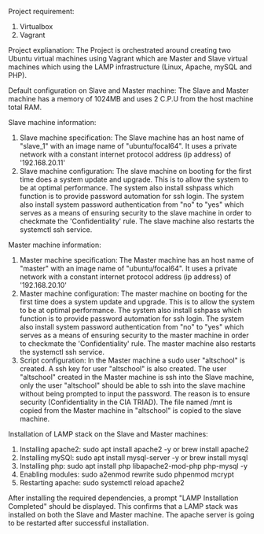 Project requirement:
1. Virtualbox 
2. Vagrant

Project explianation:
The Project is orchestrated around creating two Ubuntu virtual machines using Vagrant which are Master and Slave virtual machines which using the LAMP infrastructure (Linux, Apache, mySQL and PHP).

Default configuration on Slave and Master machine:
The Slave and Master machine has a memory of 1024MB and uses 2 C.P.U from the host machine total RAM.

Slave machine information:
1. Slave machine specification: The Slave machine has an host name of "slave_1" with an image name of "ubuntu/focal64". It uses a private network with a constant internet protocol address (ip address) of '192.168.20.11'
2. Slave machine configuration: The slave machine on booting for the first time does a system update and upgrade. This is to allow the system to be at optimal performance. The system also install sshpass which function is to provide password automation for ssh login. The system also install system password authentication from "no" to "yes" which serves as a means of ensuring security to the slave machine in order to checkmate the 'Confidentiality' rule. The slave machine also restarts the systemctl ssh service.

Master machine information:
1. Master machine specification: The Master machine has an host name of "master" with an image name of "ubuntu/focal64". It uses a private network with a constant internet protocol address (ip address) of '192.168.20.10'
2. Master machine configuration: The master machine on booting for the first time does a system update and upgrade. This is to allow the system to be at optimal performance. The system also install sshpass which function is to provide password automation for ssh login. The system also install system password authentication from "no" to "yes" which serves as a means of ensuring security to the master machine in order to checkmate the 'Confidentiality' rule. The master machine also restarts the systemctl ssh service.
3. Script configuration: In the Master machine a sudo user "altschool" is created. A ssh key for user "altschool" is also created. The user "altschool" created in the Master machine is ssh into the Slave machine, only the user "altschool" should be able to ssh into the slave machine without being prompted to input the password. The reason is to ensure security (Confidentiality in the CIA TRIAD). The file named /mnt is copied from the Master machine in "altschool" is copied to the slave machine.

Installation of LAMP stack on the Slave and Master machines:
1. Installing apache2:
sudo apt install apache2 -y or brew install apache2
2. Installing mySQl:
sudo apt install mysql-server -y or brew install mysql
3. Installing php:
sudo apt install php libapache2-mod-php php-mysql -y
4. Enabling modules:
sudo a2enmod rewrite
sudo phpenmod mcrypt
5. Restarting apache:
sudo systemctl reload apache2

After installing the required dependencies, a prompt "LAMP Installation Completed" should be displayed. This confirms that a LAMP stack was installed on both the Slave and Master machine. The apache server is going to be restarted after successful installation. 


